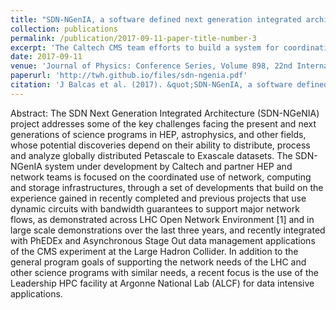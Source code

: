 ```yaml
---
title: "SDN-NGenIA, a software defined next generation integrated architecture for HEP and data intensive science"
collection: publications
permalink: /publication/2017-09-11-paper-title-number-3
excerpt: 'The Caltech CMS team efforts to build a system for coordinating networks, storage, and data flows'
date: 2017-09-11
venue: 'Journal of Physics: Conference Series, Volume 898, 22nd International Conference on Computing in High Energy and Nuclear Physics (CHEP2016) 10–14 October 2016, San Francisco, USA'
paperurl: 'http://twh.github.io/files/sdn-ngenia.pdf'
citation: 'J Balcas et al. (2017). &quot;SDN-NGenIA, a software defined next generation integrated architecture for HEP and data intensive science&quot; <i>J. Phys.: Conf. Ser. 898 112001, DOI 10.1088/1742-6596/898/11/112001</i>. IOP Publishing Ltd, Bristol, UK'
---
```


Abstract: The SDN Next Generation Integrated Architecture (SDN-NGeNIA) project addresses some of the key challenges facing the present and next generations of science programs in HEP, astrophysics, and other fields, whose potential discoveries depend on their ability to distribute, process and analyze globally distributed Petascale to Exascale datasets. The SDN-NGenIA system under development by Caltech and partner HEP and network teams is focused on the coordinated use of network, computing and storage infrastructures, through a set of developments that build on the experience gained in recently completed and previous projects that use dynamic circuits with bandwidth guarantees to support major network flows, as demonstrated across LHC Open Network Environment [1] and in large scale demonstrations over the last three years, and recently integrated with PhEDEx and Asynchronous Stage Out data management applications of the CMS experiment at the Large Hadron Collider. In addition to the general program goals of supporting the network needs of the LHC and other science programs with similar needs, a recent focus is the use of the Leadership HPC facility at Argonne National Lab (ALCF) for data intensive applications.
